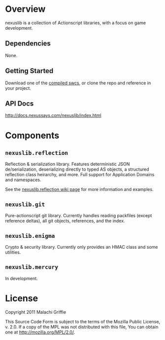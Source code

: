 # Overview

nexuslib is a collection of Actionscript libraries, with a focus on game development.

## Dependencies

None.

## Getting Started

Download one of the [compiled swcs](https://github.com/nexussays/nexuslib/downloads), or clone the repo and reference in your project.

## API Docs

http://docs.nexussays.com/nexuslib/index.html

# Components

## `nexuslib.reflection`

Reflection & serialization library. Features deterministic JSON de/serialization, deserializing directly to typed AS objects, a structured reflection class heirarchy, and more. Full support for Application Domains and namespaces.

See the [nexuslib.reflection wiki page](https://github.com/nexussays/nexuslib/wiki/nexuslib.reflection) for more information and examples.

## `nexuslib.git`

Pure-actionscript git library. Currently handles reading packfiles (except reference deltas), all git objects, references, and the index.

## `nexuslib.enigma`

Crypto & security library. Currently only provides an HMAC class and some utilities.

## `nexuslib.mercury`

In development.

# License

Copyright 2011 Malachi Griffie

This Source Code Form is subject to the terms of the Mozilla Public License, v. 2.0. If a copy of the MPL was not distributed with this file, You can obtain one at http://mozilla.org/MPL/2.0/.